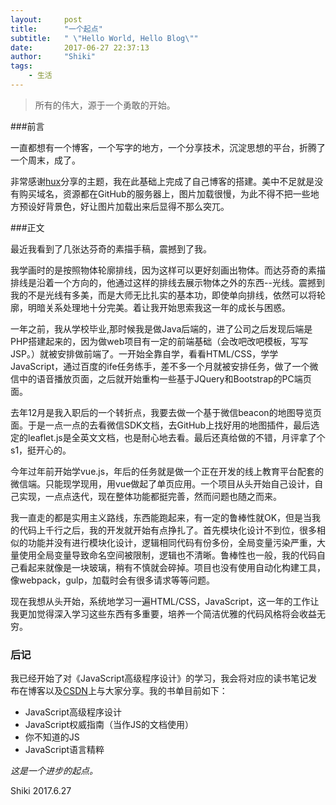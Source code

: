 ```yaml
---
layout:     post
title:      "一个起点"
subtitle:   " \"Hello World, Hello Blog\""
date:       2017-06-27 22:37:13
author:     "Shiki"
tags:
    - 生活
---
```

>所有的伟大，源于一个勇敢的开始。

###前言

一直都想有一个博客，一个写字的地方，一个分享技术，沉淀思想的平台，折腾了一个周末，成了。

非常感谢[hux](https://huangxuan.me/)分享的主题，我在此基础上完成了自己博客的搭建。美中不足就是没有购买域名，资源都在GitHub的服务器上，图片加载很慢，为此不得不把一些地方预设好背景色，好让图片加载出来后显得不那么突兀。

###正文

最近我看到了几张达芬奇的素描手稿，震撼到了我。

我学画时的是按照物体轮廓排线，因为这样可以更好刻画出物体。而达芬奇的素描排线是沿着一个方向的，他通过这样的排线去展示物体之外的东西--光线。震撼到我的不是光线有多美，而是大师无比扎实的基本功，即使单向排线，依然可以将轮廓，明暗关系处理地十分完美。着让我开始思索我这一年的成长与困惑。

一年之前，我从学校毕业,那时候我是做Java后端的，进了公司之后发现后端是PHP搭建起来的，因为做web项目有一定的前端基础（会改吧改吧模板，写写JSP。）就被安排做前端了。一开始全靠自学，看看HTML/CSS，学学JavaScript，通过百度的ife任务练手，差不多一个月就被安排任务，做了一个微信中的语音播放页面，之后就开始重构一些基于JQuery和Bootstrap的PC端页面。

去年12月是我入职后的一个转折点，我要去做一个基于微信beacon的地图导览页面。于是一点一点的去看微信SDK文档，去GitHub上找好用的地图插件，最后选定的leaflet.js是全英文文档，也是耐心地去看。最后还真给做的不错，月评拿了个s1，挺开心的。

今年过年前开始学vue.js，年后的任务就是做一个正在开发的线上教育平台配套的微信端。只能现学现用，用vue做起了单页应用。一个项目从头开始自己设计，自己实现，一点点迭代，现在整体功能都挺完善，然而问题也随之而来。

我一直走的都是实用主义路线，东西能跑起来，有一定的鲁棒性就OK，但是当我的代码上千行之后，我的开发就开始有点挣扎了。首先模块化设计不到位，很多相似的功能并没有进行模块化设计，逻辑相同代码有份多份，全局变量污染严重，大量使用全局变量导致命名空间被限制，逻辑也不清晰。鲁棒性也一般，我的代码自己看起来就像是一块玻璃，稍有不慎就会碎掉。项目也没有使用自动化构建工具，像webpack，gulp，加载时会有很多请求等等问题。

现在我想从头开始，系统地学习一遍HTML/CSS，JavaScript，这一年的工作让我更加觉得深入学习这些东西有多重要，培养一个简洁优雅的代码风格将会收益无穷。

### 后记

我已经开始了对《JavaScript高级程序设计》的学习，我会将对应的读书笔记发布在博客以及[CSDN](http://blog.csdn.net/meishunjian)上与大家分享。我的书单目前如下：
- JavaScript高级程序设计
- JavaScript权威指南（当作JS的文档使用）
- 你不知道的JS
- JavaScript语言精粹

*这是一个进步的起点。*

Shiki
2017.6.27
